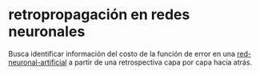 # retropropagación en redes neuronales

Busca identificar información del costo de la función de error en una [red-neuronal-artificial](red-neuronal-artificial.md) a partir de una retrospectiva capa por capa hacia atrás.
